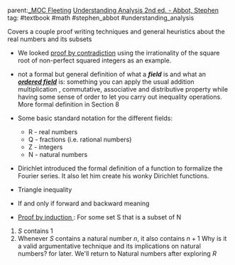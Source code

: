 parent:[_MOC Fleeting](_MOC%20Fleeting.md)  [Understanding Analysis 2nd ed. - Abbot, Stephen](Understanding%20Analysis%202nd%20ed.%20-%20Abbot,%20Stephen.md) 
tag: #textbook #math #stephen_abbot #understanding_analysis

Covers a couple proof writing techniques and general heuristics about the real numbers and its subsets

- We looked <u>proof by contradiction</u> using the irrationality of the square root of non-perfect squared integers as an example.


- not a formal but general definition of what a ***field*** is and what an ***<u>ordered field</u>*** is: something you can apply the usual addition multiplication , commutative, associative and distributive property while having some sense of order to let you carry out inequality operations. More formal definition in Section 8
-  Some basic standard notation for the different fields:
	- R - real numbers
	- Q - fractions (i.e. rational numbers)
	- Z - integers
	- N - natural numbers
- Dirichlet introduced the formal definition of a function to formalize the Fourier series. It also let him create his wonky Dirichlet functions.
- Triangle inequality
- If and only if forward and backward meaning
- <u>Proof by induction </u> :
For some set S that is a subset of  N
1)  $S$ contains 1 
2)  Whenever $S$ contains a natural number $n$, it also contains $n+1$ 
 Why is it a valid argumentative technique and its implications on natural numbers? for later. We'll return to Natural numbers after exploring $R$
